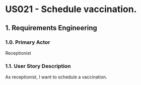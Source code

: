 # US021 - Schedule vaccination.

## 1. Requirements Engineering

### 1.0. Primary Actor
Receptionist

### 1.1. User Story Description
As receptionist, I want to schedule a vaccination.
